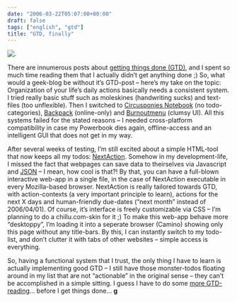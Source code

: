 ```yaml
---
date: "2006-03-22T05:07:00+00:00"
draft: false
tags: ["english", "gtd"]
title: "GTD, finally"
---
```

![.](http://chillu.com/assets/blog_nextaction2_02.jpg ".")

There are innumerous posts about
[getting things done (GTD)](http://www.43folders.com/2004/09/08/getting-started-with-getting-things-done/),
and I spent so much time reading them that I actually didn’t get
anything done ;) So, what would a geek-blog be without it’s
GTD-post – here’s my take on the topic: Organization of your life’s
daily actions basically needs a consistent system. I tried really
basic stuff such as moleskines (handwriting sucks) and text-files
(too unflexible). Then I switched to
[Circusponies Notebook](http://www.circusponies.com/) (no
todo-categories), [Backpack](http://www.backpackit.com/)
(online-only) and
[Burnoutmenu](http://www.apple.com/downloads/macosx/productivity_tools/burnoutmenu.html)
(clumsy UI). All this systems failed for the stated reasons – I
needed cross-platform compatibility in case my Powerbook dies
again, offline-access and an intelligent GUI that does not get in
my way.

After several weeks of testing, I’m still excited about a simple
HTML-tool that now keeps all my todos:
[NextAction](http://trimpath.com/project/wiki/NextAction). Somehow
in my development-life, I missed the fact that webpages can save
data to theirselves via Javascript and
[JSON](http://en.wikipedia.org/wiki/JSON) – I mean, how cool is
that?! By that, you can have a full-blown interactive web-app in a
single file, in the case of NextAction executable in every
Mozilla-based browser. NextAction is really tailored towards GTD,
with action-contexts (a very important principle to learn), actions
for the next X days and human-friendly due-dates (“next month”
instead of 2006/04/01). Of course, it’s interface is freely
customizable via CSS – I’m planning to do a chillu.com-skin for it
;) To make this web-app behave more “desktoppy”, I’m loading it
into a seperate browser (Camino) showing only this page without any
title-bars. By this, I can instantly switch to my todo-list, and
don’t clutter it with tabs of other websites – simple access is
everything.

So, having a functional system that I trust, the only thing I have
to learn is actually implementing good GTD – I still have those
monster-todos floating around in my list that are not “actionable”
in the original sense – they can’t be accomplished in a simple
sitting. I guess I have to do some
[more GTD-reading](http://wiki.43folders.com/index.php/GTD)...
before I get things done… **g**



